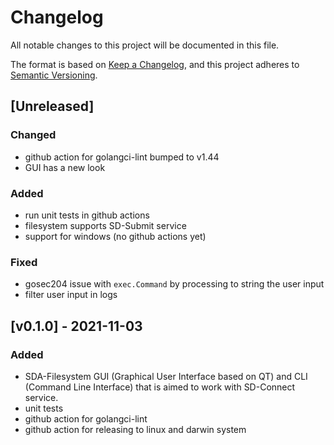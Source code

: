 # Changelog
All notable changes to this project will be documented in this file.

The format is based on [Keep a Changelog](https://keepachangelog.com/en/1.0.0/),
and this project adheres to [Semantic Versioning](https://semver.org/spec/v2.0.0.html).

## [Unreleased]

### Changed
- github action for golangci-lint bumped to v1.44
- GUI has a new look

### Added
- run unit tests in github actions
- filesystem supports SD-Submit service
- support for windows (no github actions yet)

### Fixed
- gosec204 issue with `exec.Command` by processing to string the user input
- filter user input in logs

## [v0.1.0] - 2021-11-03
### Added
- SDA-Filesystem GUI (Graphical User Interface based on QT) and CLI (Command Line Interface) that is aimed to work with SD-Connect service.
- unit tests
- github action for golangci-lint
- github action for releasing to linux and darwin system
